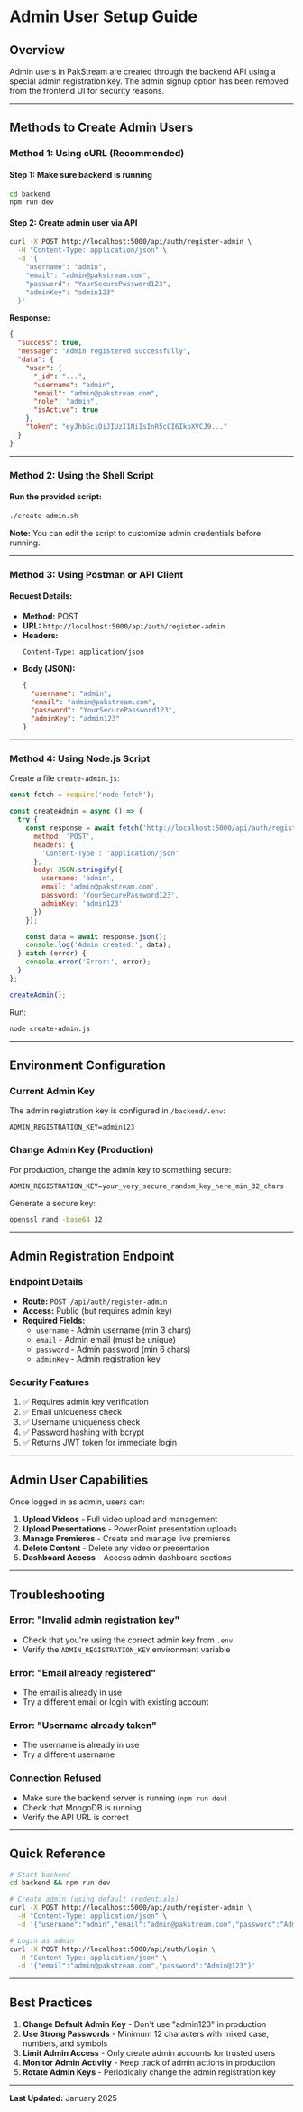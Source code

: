# Admin User Setup Guide

## Overview

Admin users in PakStream are created through the backend API using a special admin registration key. The admin signup option has been removed from the frontend UI for security reasons.

---

## Methods to Create Admin Users

### Method 1: Using cURL (Recommended)

#### Step 1: Make sure backend is running
```bash
cd backend
npm run dev
```

#### Step 2: Create admin user via API
```bash
curl -X POST http://localhost:5000/api/auth/register-admin \
  -H "Content-Type: application/json" \
  -d '{
    "username": "admin",
    "email": "admin@pakstream.com",
    "password": "YourSecurePassword123",
    "adminKey": "admin123"
  }'
```

**Response:**
```json
{
  "success": true,
  "message": "Admin registered successfully",
  "data": {
    "user": {
      "_id": "...",
      "username": "admin",
      "email": "admin@pakstream.com",
      "role": "admin",
      "isActive": true
    },
    "token": "eyJhbGciOiJIUzI1NiIsInR5cCI6IkpXVCJ9..."
  }
}
```

---

### Method 2: Using the Shell Script

#### Run the provided script:
```bash
./create-admin.sh
```

**Note:** You can edit the script to customize admin credentials before running.

---

### Method 3: Using Postman or API Client

#### Request Details:
- **Method:** POST
- **URL:** `http://localhost:5000/api/auth/register-admin`
- **Headers:**
  ```
  Content-Type: application/json
  ```
- **Body (JSON):**
  ```json
  {
    "username": "admin",
    "email": "admin@pakstream.com",
    "password": "YourSecurePassword123",
    "adminKey": "admin123"
  }
  ```

---

### Method 4: Using Node.js Script

Create a file `create-admin.js`:

```javascript
const fetch = require('node-fetch');

const createAdmin = async () => {
  try {
    const response = await fetch('http://localhost:5000/api/auth/register-admin', {
      method: 'POST',
      headers: {
        'Content-Type': 'application/json'
      },
      body: JSON.stringify({
        username: 'admin',
        email: 'admin@pakstream.com',
        password: 'YourSecurePassword123',
        adminKey: 'admin123'
      })
    });

    const data = await response.json();
    console.log('Admin created:', data);
  } catch (error) {
    console.error('Error:', error);
  }
};

createAdmin();
```

Run:
```bash
node create-admin.js
```

---

## Environment Configuration

### Current Admin Key
The admin registration key is configured in `/backend/.env`:

```env
ADMIN_REGISTRATION_KEY=admin123
```

### Change Admin Key (Production)
For production, change the admin key to something secure:

```env
ADMIN_REGISTRATION_KEY=your_very_secure_random_key_here_min_32_chars
```

Generate a secure key:
```bash
openssl rand -base64 32
```

---

## Admin Registration Endpoint

### Endpoint Details
- **Route:** `POST /api/auth/register-admin`
- **Access:** Public (but requires admin key)
- **Required Fields:**
  - `username` - Admin username (min 3 chars)
  - `email` - Admin email (must be unique)
  - `password` - Admin password (min 6 chars)
  - `adminKey` - Admin registration key

### Security Features
1. ✅ Requires admin key verification
2. ✅ Email uniqueness check
3. ✅ Username uniqueness check
4. ✅ Password hashing with bcrypt
5. ✅ Returns JWT token for immediate login

---

## Admin User Capabilities

Once logged in as admin, users can:

1. **Upload Videos** - Full video upload and management
2. **Upload Presentations** - PowerPoint presentation uploads
3. **Manage Premieres** - Create and manage live premieres
4. **Delete Content** - Delete any video or presentation
5. **Dashboard Access** - Access admin dashboard sections

---

## Troubleshooting

### Error: "Invalid admin registration key"
- Check that you're using the correct admin key from `.env`
- Verify the `ADMIN_REGISTRATION_KEY` environment variable

### Error: "Email already registered"
- The email is already in use
- Try a different email or login with existing account

### Error: "Username already taken"
- The username is already in use
- Try a different username

### Connection Refused
- Make sure the backend server is running (`npm run dev`)
- Check that MongoDB is running
- Verify the API URL is correct

---

## Quick Reference

```bash
# Start backend
cd backend && npm run dev

# Create admin (using default credentials)
curl -X POST http://localhost:5000/api/auth/register-admin \
  -H "Content-Type: application/json" \
  -d '{"username":"admin","email":"admin@pakstream.com","password":"Admin@123","adminKey":"admin123"}'

# Login as admin
curl -X POST http://localhost:5000/api/auth/login \
  -H "Content-Type: application/json" \
  -d '{"email":"admin@pakstream.com","password":"Admin@123"}'
```

---

## Best Practices

1. **Change Default Admin Key** - Don't use "admin123" in production
2. **Use Strong Passwords** - Minimum 12 characters with mixed case, numbers, and symbols
3. **Limit Admin Access** - Only create admin accounts for trusted users
4. **Monitor Admin Activity** - Keep track of admin actions in production
5. **Rotate Admin Keys** - Periodically change the admin registration key

---

**Last Updated:** January 2025

